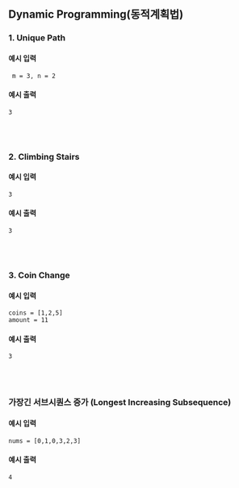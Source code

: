 ## Dynamic Programming(동적계획법)

### 1. Unique Path

#### 예시 입력
```
 m = 3, n = 2
```

#### 예시 출력
```
3
```

<br/><br/>

### 2. Climbing Stairs

#### 예시 입력
```
3
```

#### 예시 출력
```
3
```

<br/><br/>

### 3. Coin Change

#### 예시 입력
```
coins = [1,2,5]
amount = 11
```

#### 예시 출력
```
3
```

<br/><br/>

### 가장긴 서브시퀀스 증가 (Longest Increasing Subsequence)

#### 예시 입력
```
nums = [0,1,0,3,2,3]
```

#### 예시 출력
```
4
```

<br/><br/>
